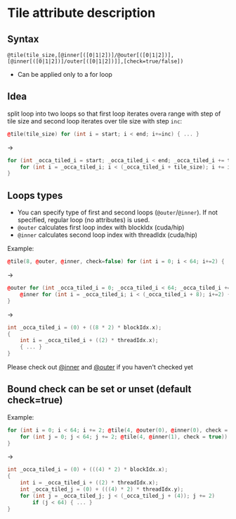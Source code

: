 # Tile attribute description

## Syntax
```
@tile(tile_size,[@inner[([0|1|2])]/@outer[([0|1|2])],[@inner[([0|1|2])]/outer[([0|1|2])]],[check=true/false])
```
- Can be applied only to a for loop

## Idea
split loop into two loops so that first loop iterates overa range with step of tile size and second loop iterates over tile size with step `inc`:
```C++
@tile(tile_size) for (int i = start; i < end; i+=inc) { ... }
```
->

```C++
for (int _occa_tiled_i = start; _occa_tiled_i < end; _occa_tiled_i += tile_size) {
    for (int i = _occa_tiled_i; i < (_occa_tiled_i + tile_size); i += inc) {...}
}
```

## Loops types
- You can specify type of first and second loops (`@outer`/`@inner`). If not specified, regular loop (no attributes) is used.
- `@outer` calculates first loop index with blockIdx (cuda/hip)
- `@inner` calculates second loop index with threadIdx (cuda/hip)

Example:
```C++
@tile(8, @outer, @inner, check=false) for (int i = 0; i < 64; i+=2) { ... }
```
->

```C++
@outer for (int _occa_tiled_i = 0; _occa_tiled_i < 64; _occa_tiled_i += 8) {
    @inner for (int i = _occa_tiled_i; i < (_occa_tiled_i + 8); i+=2) {...}
}
```

->
```C++
int _occa_tiled_i = (0) + ((8 * 2) * blockIdx.x);
{
    int i = _occa_tiled_i + ((2) * threadIdx.x);
    { ... }
}
```

Please check out [@inner](./outer.md) and [@outer](./inner.md) if you haven't checked yet

## Bound check can be set or unset (default check=true)
Example:
```C++
for (int i = 0; i < 64; i += 2; @tile(4, @outer(0), @inner(0), check = false)) {
    for (int j = 0; j < 64; j += 2; @tile(4, @inner(1), check = true)) { ... }
}
```
->

```C++
int _occa_tiled_i = (0) + (((4) * 2) * blockIdx.x);
{
    int i = _occa_tiled_i + ((2) * threadIdx.x);
    int _occa_tiled_j = (0) + (((4) * 2) * threadIdx.y);
    for (int j = _occa_tiled_j; j < (_occa_tiled_j + (4)); j += 2)
        if (j < 64) { ... }
}
```
